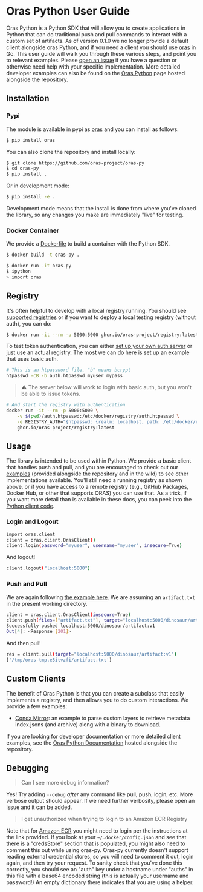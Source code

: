 # Oras Python User Guide

Oras Python is a Python SDK that will allow you to create applications in Python
that can do traditional push and pull commands to interact with a custom set of
artifacts. As of version 0.1.0 we no longer provide a default client alongside
oras Python, and if you need a client you should use [oras](https://github.com/oras-project/oras) in Go.
This user guide will walk you through these various steps, and point you to
relevant examples. Please [open an issue](https://github.com/oras-project/oras-py/issues) if
you have a question or otherwise need help with your specific implementation.
More detailed developer examples can also be found on the
[Oras Python](https://oras-project.github.io/oras-py/) page hosted alongside the repository.

## Installation

### Pypi

The module is available in pypi as [oras](https://pypi.org/project/oras/)
and you can install as follows:

```bash
$ pip install oras
```

You can also clone the repository and install locally:

```bash
$ git clone https://github.com/oras-project/oras-py
$ cd oras-py
$ pip install .
```

Or in development mode:

```bash
$ pip install -e .
```

Development mode means that the install is done from where you've cloned the library,
so any changes you make are immediately "live" for testing.


### Docker Container

We provide a [Dockerfile](https://github.com/oras-project/oras-py/blob/main/Dockerfile) to build a container
with the Python SDK.

```bash
$ docker build -t oras-py .

$ docker run -it oras-py
$ ipython
> import oras
```

## Registry

It's often helpful to develop with a local registry running.
You should see [supported registries](https://oras.land/implementors/#docker-distribution) or if you
want to deploy a local testing registry (without auth), you can do:


```bash
$ docker run -it --rm -p 5000:5000 ghcr.io/oras-project/registry:latest
```

To test token authentication, you can either [set up your own auth server](https://github.com/adigunhammedolalekan/registry-auth)
or just use an actual registry. The most we can do here is set up an example that uses basic auth.


```bash
# This is an htpassword file, "b" means bcrypt
htpasswd -cB -b auth.htpasswd myuser mypass
```

> :warning: The server below will work to login with basic auth, but you won't be able to issue tokens.

```bash
# And start the registry with authentication
docker run -it --rm -p 5000:5000 \
    -v $(pwd)/auth.htpasswd:/etc/docker/registry/auth.htpasswd \
    -e REGISTRY_AUTH="{htpasswd: {realm: localhost, path: /etc/docker/registry/auth.htpasswd}}" \
    ghcr.io/oras-project/registry:latest
```

## Usage

The library is intended to be used within Python. We provide a basic client
that handles push and pull, and you are encouraged to check out our
[examples](https://github.com/oras-project/oras-py/tree/main/oras/cli)
(provided alongside the repository and in the wild) to see other implementations
available. You'll still need a running registry as shown above, or if you have
access to a remote registry (e.g., GitHub Packages, Docker Hub, or other that
supports ORAS) you can use that. As a trick, if you want
more detail than is available in these docs, you can peek into the
[Python client code](https://github.com/oras-project/oras-py/tree/main/oras/cli).


### Login and Logout

```bash
import oras.client
client = oras.client.OrasClient()
client.login(password="myuser", username="myuser", insecure=True)
```

And logout!

```bash
client.logout("localhost:5000")
```

### Push and Pull

We are again following [the example here](https://oras.land/cli/1_pushing/).
We are assuming an `artifact.txt` in the present working directory.


```bash
client = oras.client.OrasClient(insecure=True)
client.push(files=["artifact.txt"], target="localhost:5000/dinosaur/artifact:v1")
Successfully pushed localhost:5000/dinosaur/artifact:v1
Out[4]: <Response [201]>
```

And then pull!

```bash
res = client.pull(target="localhost:5000/dinosaur/artifact:v1")
['/tmp/oras-tmp.e5itvzfi/artifact.txt']
```


## Custom Clients

The benefit of Oras Python is that you can create a subclass that easily implements
a registry, and then allows you to do custom interactions. We provide a few examples:

 - [Conda Mirror](https://github.com/oras-project/oras-py/blob/main/examples/conda-mirror.py): an example to parse custom layers to retrieve metadata index.jsons (and archive) along with a binary to download.

If you are looking for developer documentation or more detailed client examples,
see the [Oras Python Documentation](https://oras-project.github.io/oras-py/)
hosted alongside the repository.


## Debugging

> Can I see more debug information?

Yes! Try adding `--debug` *after* any command like pull, push, login, etc. More verbose
output should appear. If we need further verbosity, please open an issue and it can be added.

> I get unauthorized when trying to login to an Amazon ECR Registry

Note that for [Amazon ECR](https://docs.aws.amazon.com/AmazonECR/latest/userguide/registry_auth.html)
you might need to login per the instructions at the link provided. If you look at your `~/.docker/config.json` and see
that there is a "credsStore" section that is populated, you might also need to comment this out
while using oras-py. Oras-py currently doesn't support reading external credential stores, so you will
need to comment it out, login again, and then try your request. To sanity check that you've done
this correctly, you should see an "auth" key under a hostname under "auths" in this file with a base64
encoded string (this is actually your username and password!) An empty dictionary there indicates that you
are using a helper.
